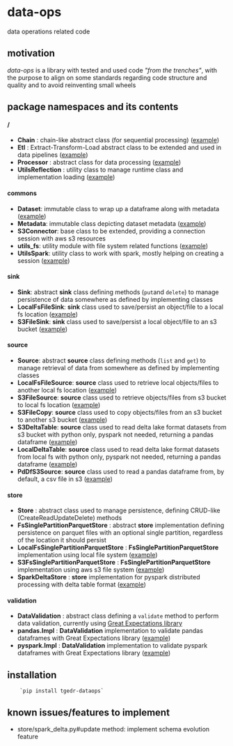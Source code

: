 # data-ops
data operations related code

## motivation
*data-ops* is a library with tested and used code *"from the trenches"*, with the purpose to align on some standards regarding code structure and quality and to avoid reinventing small wheels

## package namespaces and its contents

#### /
- __Chain__ : chain-like abstract class (for sequential processing) ([example](test/tgedr/dataops/test_processor_chain.py))
- __Etl__ : Extract-Transform-Load abstract class to be extended and used in data pipelines ([example](test/tgedr/dataops/test_etl.py))
- __Processor__ : abstract class for data processing ([example](test/tgedr/dataops/test_processor_chain.py))
- __UtilsReflection__ : utility class to manage runtime class and implementation loading ([example](test/tgedr/dataops/test_utils_reflection.py))

#### commons
- __Dataset__: immutable class to wrap up a dataframe along with metadata ([example](test/tgedr/dataops/commons/test_dataset.py))
- __Metadata__: immutable class depicting dataset metadata ([example](test/tgedr/dataops/commons/test_metadata.py))
- __S3Connector__: base class to be extended, providing a connection session with aws s3 resources
- __utils_fs__: utility module with file system related functions ([example](test/tgedr/dataops/commons/test_utils_fs.py))
- __UtilsSpark__: utility class to work with spark, mostly helping on creating a session ([example](test/tgedr/dataops/commons/test_utils_spark.py))

#### sink
- __Sink__: abstract **sink** class defining methods (`put`and `delete`) to manage persistence of data somewhere as defined by implementing classes
- __LocalFsFileSink__: __sink__ class used to save/persist an object/file to a local fs location ([example](test/tgedr/dataops/sink/test_localfs_file_sink.py))
- __S3FileSink__: __sink__ class used to save/persist a local object/file to an s3 bucket ([example](test/tgedr/dataops/sink/test_s3_file_sink.py))

#### source
- __Source__: abstract **source** class defining methods (`list` and `get`) to manage retrieval of data from somewhere as defined by implementing classes
- __LocalFsFileSource__: __source__ class used to retrieve local objects/files to another local fs location ([example](test/tgedr/dataops/source/test_localfs_file_source.py))
- __S3FileSource__: __source__ class used to retrieve objects/files from s3 bucket to local fs location ([example](test/tgedr/dataops/source/test_s3_file_source.py))
- __S3FileCopy__: __source__ class used to copy objects/files from an s3 bucket to another s3 bucket ([example](test/tgedr/dataops/source/test_s3_copy.py))
- __S3DeltaTable__: __source__ class used to read delta lake format datasets from s3 bucket with python only, pyspark not needed, returning a pandas dataframe ([example](test/tgedr/dataops/source/test_s3_delta_table.py))
- __LocalDeltaTable__: __source__ class used to read delta lake format datasets from local fs with python only, pyspark not needed, returning a pandas dataframe ([example](test/tgedr/dataops/source/test_local_delta_table.py))
- __PdDfS3Source__: __source__ class used to read a pandas dataframe from, by default, a csv file in s3 ([example](test/tgedr/dataops/source/test_pd_df_s3_source.pypd))

#### store
- __Store__ : abstract class used to manage persistence, defining CRUD-like (CreateReadUpdateDelete) methods
- __FsSinglePartitionParquetStore__ : abstract __store__ implementation defining persistence on parquet files with an optional single partition, regardless of the location it should persist
- __LocalFsSinglePartitionParquetStore__ : __FsSinglePartitionParquetStore__ implementation using local file system ([example](test/tgedr/dataops/store/test_local_fs_single_partition_parquet.py))
- __S3FsSinglePartitionParquetStore__ : __FsSinglePartitionParquetStore__ implementation using aws s3 file system ([example](test/tgedr/dataops/store/MANUAL_test_s3_single_partition_parquet.py))
- __SparkDeltaStore__ : __store__ implementation for pyspark distributed processing with delta table format ([example](test/tgedr/dataops/store/test_spark_delta.py))

#### validation
- __DataValidation__ : abstract class defining a `validate` method to perform data validation, currently using [Great Expectations library](https://greatexpectations.io/expectations/)
- __pandas.Impl__ : __DataValidation__ implementation to validate pandas dataframes with Great Expectations library ([example](test/tgedr/dataops/validation/test_pandas.py))
- __pyspark.Impl__ : __DataValidation__ implementation to validate pyspark dataframes with Great Expectations library ([example](test/tgedr/dataops/validation/test_pyspark.py))


## installation
        `pip install tgedr-dataops`

## known issues/features to implement
- store/spark_delta.py#update method: implement schema evolution feature
